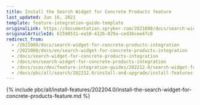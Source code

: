 ```yaml
---
title: Install the Search Widget for Concrete Products feature
last_updated: Jun 16, 2021
template: feature-integration-guide-template
originalLink: https://documentation.spryker.com/2021080/docs/search-widget-for-concrete-products-integration
originalArticleId: 61590531-ea10-4226-829a-ced36cee47c0
redirect_from:
  - /2021080/docs/search-widget-for-concrete-products-integration
  - /2021080/docs/en/search-widget-for-concrete-products-integration
  - /docs/search-widget-for-concrete-products-integration
  - /docs/en/search-widget-for-concrete-products-integration
  - /docs/scos/dev/feature-integration-guides/202212.0/search-widget-for-concrete-products-feature-integration.html
  - /docs/pbc/all/search/202212.0/install-and-upgrade/install-features-and-glue-api/install-the-search-widget-for-concrete-products.html
---
```


{% include pbc/all/install-features/202204.0/install-the-search-widget-for-concrete-products-feature.md %} <!-- To edit, see /_includes/pbc/all/install-features/202204.0/install-the-search-widget-for-concrete-products-feature.md -->

